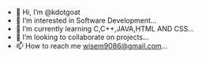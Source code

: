 - 👋 Hi, I’m @kdotgoat
- 👀 I’m interested in Software Development...
- 🌱 I’m currently learning C,C++,JAVA,HTML AND CSS...
- 💞️ I’m looking to collaborate on  projects...
- 📫 How to reach me wisem9086@gmail.com...

<!---
kdotgoat/kdotgoat is a ✨ special ✨ repository because its `README.md` (this file) appears on your GitHub profile.
You can click the Preview link to take a look at your changes.
--->
